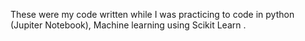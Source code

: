 These were my code written while I was practicing to code in python (Jupiter Notebook), Machine learning using Scikit Learn .
 
 
